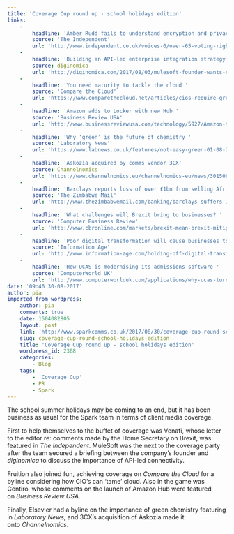 ```yaml
---
title: 'Coverage Cup round up - school holidays edition'
links:
    -
        headline: 'Amber Rudd fails to understand encryption and privacy '
        source: 'The Independent'
        url: 'http://www.independent.co.uk/voices-0/over-65-voting-right-vote-brexit-drug-use-privacy-uk-government-older-generation-a7875421.html'
    -
        headline: 'Building an API-led enterprise integration strategy with Mulesoft'
        source: diginomica
        url: 'http://diginomica.com/2017/08/03/mulesoft-founder-wants-cios-to-say-theres-an-api-for-that/'
    -
        headline: 'You need maturity to tackle the cloud '
        source: 'Compare the Cloud'
        url: 'https://www.comparethecloud.net/articles/cios-require-greater-maturity-to-tame-the-cloud/'
    -
        headline: 'Amazon adds to Locker with new Hub '
        source: 'Business Review USA'
        url: 'http://www.businessreviewusa.com/technology/5927/Amazon-tightens-ecommerce-grip-on-last-mile-delivery-with-The-Hub'
    -
        headline: 'Why ‘green’ is the future of chemistry '
        source: 'Laboratory News'
        url: 'https://www.labnews.co.uk/features/not-easy-green-01-08-2017/'
    -
        headline: 'Askozia acquired by comms vendor 3CX'
        source: Channelnomics
        url: 'https://www.channelnomics.eu/channelnomics-eu/news/3015063/3cx-acquires-hanover-based-voip-vendor-askozia'
    -
        headline: 'Barclays reports loss of over £1bn from selling African business '
        source: 'The Zimbabwe Mail'
        url: 'http://www.thezimbabwemail.com/banking/barclays-suffers-1-2bn-loss-following-sale-african-business/'
    -
        headline: 'What challenges will Brexit bring to businesses? '
        source: 'Computer Business Review'
        url: 'http://www.cbronline.com/markets/brexit-mean-brexit-mitigate-challenges-cross-border-operations/'
    -
        headline: 'Poor digital transformation will cause businesses to fail '
        source: 'Information Age'
        url: 'http://www.information-age.com/holding-off-digital-transformation-prepare-fail-123467567/'
    -
        headline: 'How UCAS is modernising its admissions software '
        source: 'ComputerWorld UK'
        url: 'http://www.computerworlduk.com/applications/why-ucas-turned-apis-link-up-university-admissions-process-3661757/'
date: '09:46 30-08-2017'
author: pia
imported_from_wordpress:
    author: pia
    comments: true
    date: 1504082805
    layout: post
    link: 'http://www.sparkcomms.co.uk/2017/08/30/coverage-cup-round-school-holidays-edition/'
    slug: coverage-cup-round-school-holidays-edition
    title: 'Coverage Cup round up - school holidays edition'
    wordpress_id: 2368
    categories:
        - Blog
    tags:
        - 'Coverage Cup'
        - PR
        - Spark
---
```


The school summer holidays may be coming to an end, but it has been business as usual for the Spark team in terms of client media coverage.

First to help themselves to the buffet of coverage was Venafi, whose letter to the editor re: comments made by the Home Secretary on Brexit, was featured in _The Independent_. MuleSoft was the next to the coverage party after the team secured a briefing between the company’s founder and _diginomica_ to discuss the importance of API-led connectivity.

Fruition also joined fun, achieving coverage on _Compare the Cloud_ for a byline considering how CIO’s can ‘tame’ cloud. Also in the game was Centiro, whose comments on the launch of Amazon Hub were featured on _Business Review USA_.

Finally, Elsevier had a byline on the importance of green chemistry featuring in _Laboratory News_, and 3CX’s acquisition of Askozia made it onto _Channelnomics_.
